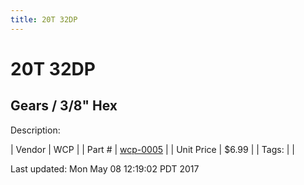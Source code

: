 ```yaml
---
title: 20T 32DP
---
```


# 20T 32DP
## Gears / 3/8" Hex
Description: 	 

| Vendor | WCP | 
| Part # | [wcp-0005](http://www.wcproducts.net/32-dp-gears) | 
| Unit Price | $6.99 | 
| Tags: |  | 

Last updated: Mon May 08 12:19:02 PDT 2017